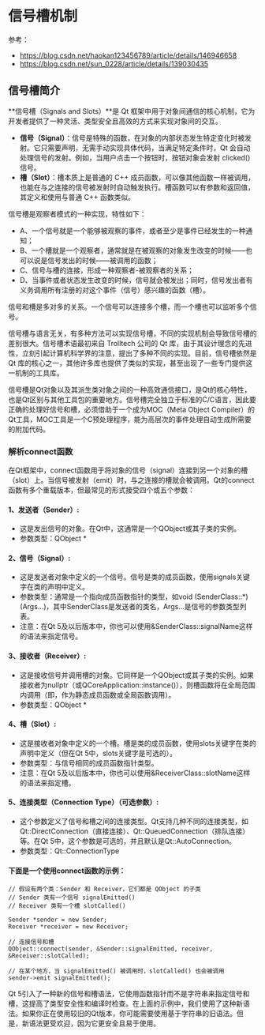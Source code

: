 # 信号槽机制

参考：

- https://blog.csdn.net/haokan123456789/article/details/146946658
- https://blog.csdn.net/sun_0228/article/details/139030435

##  信号槽简介

**信号槽（Signals and Slots）**是 Qt 框架中用于对象间通信的核心机制，它为开发者提供了一种灵活、类型安全且高效的方式来实现对象间的交互。

- **信号（Signal）**：信号是特殊的函数，在对象的内部状态发生特定变化时被发射。它只需要声明，无需手动实现具体代码，当满足特定条件时，Qt 会自动处理信号的发射。例如，当用户点击一个按钮时，按钮对象会发射 clicked() 信号。
- **槽（Slot）**：槽本质上是普通的 C++ 成员函数，可以像其他函数一样被调用，也能在与之连接的信号被发射时自动触发执行。槽函数可以有参数和返回值，其定义和使用与普通 C++ 函数类似。

信号槽是观察者模式的一种实现，特性如下：
- A、一个信号就是一个能够被观察的事件，或者至少是事件已经发生的一种通知；
- B、一个槽就是一个观察者，通常就是在被观察的对象发生改变的时候——也可以说是信号发出的时候——被调用的函数；
- C、信号与槽的连接，形成一种观察者-被观察者的关系；
- D、当事件或者状态发生改变的时候，信号就会被发出；同时，信号发出者有义务调用所有注册的对这个事件（信号）感兴趣的函数（槽）。

信号和槽是多对多的关系。一个信号可以连接多个槽，而一个槽也可以监听多个信号。

信号槽与语言无关，有多种方法可以实现信号槽，不同的实现机制会导致信号槽的差别很大。信号槽术语最初来自 Trolltech 公司的 Qt 库，由于其设计理念的先进性，立刻引起计算机科学界的注意，提出了多种不同的实现。目前，信号槽依然是 Qt 库的核心之一，其他许多库也提供了类似的实现，甚至出现了一些专门提供这一机制的工具库。

信号槽是Qt对象以及其派生类对象之间的一种高效通信接口，是Qt的核心特性，也是Qt区别与其他工具包的重要地方。信号槽完全独立于标准的C/C语言，因此要正确的处理好信号和槽，必须借助于一个成为MOC（Meta Object Compiler）的Qt工具，MOC工具是一个C预处理程序，能为高层次的事件处理自动生成所需要的附加代码。

### 解析connect函数

在Qt框架中，connect函数用于将对象的信号（signal）连接到另一个对象的槽（slot）上。当信号被发射（emit）时，与之连接的槽就会被调用。Qt的connect函数有多个重载版本，但最常见的形式接受四个或五个参数：

#### 1、发送者（Sender）:

- 这是发出信号的对象。在Qt中，这通常是一个QObject或其子类的实例。
- 参数类型：QObject *

#### 2、信号（Signal）:

- 这是发送者对象中定义的一个信号。信号是类的成员函数，使用signals关键字在类的声明中定义。
- 参数类型：通常是一个指向成员函数指针的类型，如void (SenderClass::*)(Args...)，其中SenderClass是发送者的类名，Args...是信号的参数类型列表。
- 注意：在Qt 5及以后版本中，你也可以使用&SenderClass::signalName这样的语法来指定信号。

#### 3、接收者（Receiver）:

- 这是接收信号并调用槽的对象。它同样是一个QObject或其子类的实例。如果接收者为nullptr（或QCoreApplication::instance()），则槽函数将在全局范围内调用（即，作为静态成员函数或全局函数调用）。
- 参数类型：QObject *

#### 4、槽（Slot）:

- 这是接收者对象中定义的一个槽。槽是类的成员函数，使用slots关键字在类的声明中定义（但在Qt 5中，slots关键字是可选的）。
- 参数类型：与信号相同的成员函数指针类型。
- 注意：在Qt 5及以后版本中，你也可以使用&ReceiverClass::slotName这样的语法来指定槽。

#### 5、连接类型（Connection Type）（可选参数）:

- 这个参数定义了信号和槽之间的连接类型。Qt支持几种不同的连接类型，如Qt::DirectConnection（直接连接）、Qt::QueuedConnection（排队连接）等。在Qt 5中，这个参数是可选的，并且默认是Qt::AutoConnection。
- 参数类型：Qt::ConnectionType

#### 下面是一个使用connect函数的示例：

```
// 假设有两个类：Sender 和 Receiver，它们都是 QObject 的子类
// Sender 类有一个信号 signalEmitted()
// Receiver 类有一个槽 slotCalled()

Sender *sender = new Sender;
Receiver *receiver = new Receiver;

// 连接信号和槽
QObject::connect(sender, &Sender::signalEmitted, receiver, &Receiver::slotCalled);

// 在某个地方，当 signalEmitted() 被调用时，slotCalled() 也会被调用
sender->emit signalEmitted();

```

Qt 5引入了一种新的信号和槽语法，它使用函数指针而不是字符串来指定信号和槽，这提高了类型安全性和编译时检查。在上面的示例中，我们使用了这种新语法。如果你正在使用较旧的Qt版本，你可能需要使用基于字符串的旧语法。但是，新语法更受欢迎，因为它更安全且易于使用。